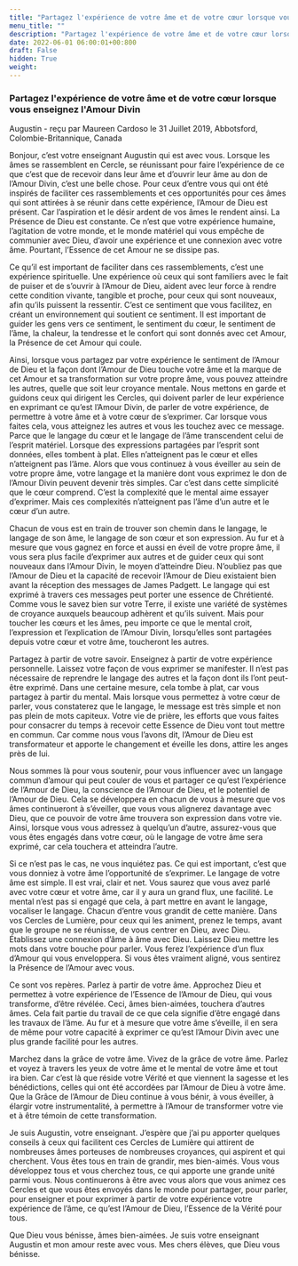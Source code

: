 ```yaml
---
title: "Partagez l'expérience de votre âme et de votre cœur lorsque vous enseignez l'Amour Divin"
menu_title: ""
description: "Partagez l'expérience de votre âme et de votre cœur lorsque vous enseignez l'Amour Divin"
date: 2022-06-01 06:00:01+00:800
draft: False
hidden: True
weight:
---
```

### Partagez l'expérience de votre âme et de votre cœur lorsque vous enseignez l'Amour Divin

Augustin - reçu par Maureen Cardoso le 31 Juillet 2019, Abbotsford, Colombie-Britannique, Canada

Bonjour, c’est votre enseignant Augustin qui est avec vous. Lorsque les âmes se rassemblent en Cercle, se réunissant pour faire l’expérience de ce que c’est que de recevoir dans leur âme et d’ouvrir leur âme au don de l’Amour Divin, c’est une belle chose. Pour ceux d’entre vous qui ont été inspirés de faciliter ces rassemblements et ces opportunités pour ces âmes qui sont attirées à se réunir dans cette expérience, l’Amour de Dieu est présent. Car l’aspiration et le désir ardent de vos âmes le rendent ainsi. La Présence de Dieu est constante. Ce n’est que votre expérience humaine, l’agitation de votre monde, et le monde matériel qui vous empêche de communier avec Dieu, d’avoir une expérience et une connexion avec votre âme. Pourtant, l’Essence de cet Amour ne se dissipe pas.

Ce qu’il est important de faciliter dans ces rassemblements, c’est une expérience spirituelle. Une expérience où ceux qui sont familiers avec le fait de puiser et de s’ouvrir à l’Amour de Dieu, aident avec leur force à rendre cette condition vivante, tangible et proche, pour ceux qui sont nouveaux, afin qu’ils puissent la ressentir. C’est ce sentiment que vous facilitez, en créant un environnement qui soutient ce sentiment. Il est important de guider les gens vers ce sentiment, le sentiment du cœur, le sentiment de l’âme, la chaleur, la tendresse et le confort qui sont donnés avec cet Amour, la Présence de cet Amour qui coule.

Ainsi, lorsque vous partagez par votre expérience le sentiment de l’Amour de Dieu et la façon dont l’Amour de Dieu touche votre âme et la marque de cet Amour et sa transformation sur votre propre âme, vous pouvez atteindre les autres, quelle que soit leur croyance mentale. Nous mettons en garde et guidons ceux qui dirigent les Cercles, qui doivent parler de leur expérience en exprimant ce qu’est l’Amour Divin, de parler de votre expérience, de permettre à votre âme et à votre cœur de s’exprimer. Car lorsque vous faites cela, vous atteignez les autres et vous les touchez avec ce message. Parce que le langage du cœur et le langage de l’âme transcendent celui de l’esprit matériel. Lorsque des expressions partagées par l’esprit sont données, elles tombent à plat. Elles n’atteignent pas le cœur et elles n’atteignent pas l’âme. Alors que vous continuez à vous éveiller au sein de votre propre âme, votre langage et la manière dont vous exprimez le don de l’Amour Divin peuvent devenir très simples. Car c’est dans cette simplicité que le cœur comprend. C’est la complexité que le mental aime essayer d’exprimer. Mais ces complexités n’atteignent pas l’âme d’un autre et le cœur d’un autre.

Chacun de vous est en train de trouver son chemin dans le langage, le langage de son âme, le langage de son cœur et son expression. Au fur et à mesure que vous gagnez en force et aussi en éveil de votre propre âme, il vous sera plus facile d’exprimer aux autres et de guider ceux qui sont nouveaux dans l’Amour Divin, le moyen d’atteindre Dieu. N’oubliez pas que l’Amour de Dieu et la capacité de recevoir l’Amour de Dieu existaient bien avant la réception des messages de James Padgett. Le langage qui est exprimé à travers ces messages peut porter une essence de Chrétienté. Comme vous le savez bien sur votre Terre, il existe une variété de systèmes de croyance auxquels beaucoup adhèrent et qu’ils suivent. Mais pour toucher les cœurs et les âmes, peu importe ce que le mental croit, l’expression et l’explication de l’Amour Divin, lorsqu’elles sont partagées depuis votre cœur et votre âme, toucheront les autres.

Partagez à partir de votre savoir. Enseignez à partir de votre expérience personnelle. Laissez votre façon de vous exprimer se manifester. Il n’est pas nécessaire de reprendre le langage des autres et la façon dont ils l’ont peut-être exprimé. Dans une certaine mesure, cela tombe à plat, car vous partagez à partir du mental. Mais lorsque vous permettez à votre cœur de parler, vous constaterez que le langage, le message est très simple et non pas plein de mots capiteux. Votre vie de prière, les efforts que vous faites pour consacrer du temps à recevoir cette Essence de Dieu vont tout mettre en commun. Car comme nous vous l’avons dit, l’Amour de Dieu est transformateur et apporte le changement et éveille les dons, attire les anges près de lui.

Nous sommes là pour vous soutenir, pour vous influencer avec un langage commun d’amour qui peut couler de vous et partager ce qu’est l’expérience de l’Amour de Dieu, la conscience de l’Amour de Dieu, et le potentiel de l’Amour de Dieu. Cela se développera en chacun de vous à mesure que vos âmes continueront à s’éveiller, que vous vous alignerez davantage avec Dieu, que ce pouvoir de votre âme trouvera son expression dans votre vie. Ainsi, lorsque vous vous adressez à quelqu’un d’autre, assurez-vous que vous êtes engagés dans votre cœur, où le langage de votre âme sera exprimé, car cela touchera et atteindra l’autre.

Si ce n’est pas le cas, ne vous inquiétez pas. Ce qui est important, c’est que vous donniez à votre âme l’opportunité de s’exprimer. Le langage de votre âme est simple. Il est vrai, clair et net. Vous saurez que vous avez parlé avec votre cœur et votre âme, car il y aura un grand flux, une facilité. Le mental n’est pas si engagé que cela, à part mettre en avant le langage, vocaliser le langage.
Chacun d’entre vous grandit de cette manière. Dans vos Cercles de Lumière, pour ceux qui les animent, prenez le temps, avant que le groupe ne se réunisse, de vous centrer en Dieu, avec Dieu. Établissez une connexion d’âme à âme avec Dieu. Laissez Dieu mettre les mots dans votre bouche pour parler. Vous ferez l’expérience d’un flux d’Amour qui vous enveloppera. Si vous êtes vraiment aligné, vous sentirez la Présence de l’Amour avec vous.

Ce sont vos repères. Parlez à partir de votre âme. Approchez Dieu et permettez à votre expérience de l’Essence de l’Amour de Dieu, qui vous transforme, d’être révélée. Ceci, âmes bien-aimées, touchera d’autres âmes. Cela fait partie du travail de ce que cela signifie d’être engagé dans les travaux de l’âme. Au fur et à mesure que votre âme s’éveille, il en sera de même pour votre capacité à exprimer ce qu’est l’Amour Divin avec une plus grande facilité pour les autres.

Marchez dans la grâce de votre âme. Vivez de la grâce de votre âme. Parlez et voyez à travers les yeux de votre âme et le mental de votre âme et tout ira bien. Car c’est là que réside votre Vérité et que viennent la sagesse et les bénédictions, celles qui ont été accordées par l’Amour de Dieu à votre âme. Que la Grâce de l’Amour de Dieu continue à vous bénir, à vous éveiller, à élargir votre instrumentalité, à permettre à l’Amour de transformer votre vie et à être témoin de cette transformation.

Je suis Augustin, votre enseignant. J’espère que j’ai pu apporter quelques conseils à ceux qui facilitent ces Cercles de Lumière qui attirent de nombreuses âmes porteuses de nombreuses croyances, qui aspirent et qui cherchent. Vous êtes tous en train de grandir, mes bien-aimés. Vous vous développez tous et vous cherchez tous, ce qui apporte une grande unité parmi vous. Nous continuerons à être avec vous alors que vous animez ces Cercles et que vous êtes envoyés dans le monde pour partager, pour parler, pour enseigner et pour exprimer à partir de votre expérience votre expérience de l’âme, ce qu’est l’Amour de Dieu, l’Essence de la Vérité pour tous.

Que Dieu vous bénisse, âmes bien-aimées. Je suis votre enseignant Augustin et mon amour reste avec vous. Mes chers élèves, que Dieu vous bénisse.



